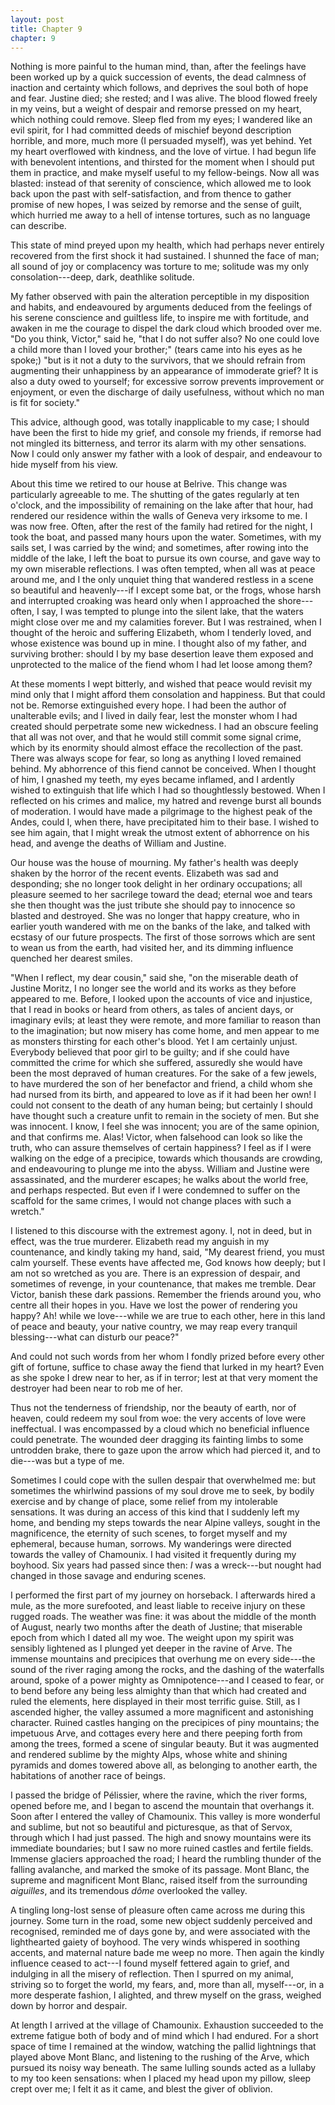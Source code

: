```yaml
---
layout: post
title: Chapter 9
chapter: 9
---
```


Nothing is more painful to the human mind, than, after the feelings have been worked up by a quick succession of events, the dead calmness of inaction and certainty which follows, and deprives the soul both of hope and fear. Justine died; she rested; and I was alive. The blood flowed freely in my veins, but a weight of despair and remorse pressed on my heart, which nothing could remove. Sleep fled from my eyes; I wandered like an evil spirit, for I had committed deeds of mischief beyond description horrible, and more, much more (I persuaded myself), was yet behind. Yet my heart overflowed with kindness, and the love of virtue. I had begun life with benevolent intentions, and thirsted for the moment when I should put them in practice, and make myself useful to my fellow-beings. Now all was blasted: instead of that serenity of conscience, which allowed me to look back upon the past with self-satisfaction, and from thence to gather promise of new hopes, I was seized by remorse and the sense of guilt, which hurried me away to a hell of intense tortures, such as no language can describe.

This state of mind preyed upon my health, which had perhaps never entirely recovered from the first shock it had sustained. I shunned the face of man; all sound of joy or complacency was torture to me; solitude was my only consolation⁠---deep, dark, deathlike solitude.

My father observed with pain the alteration perceptible in my disposition and habits, and endeavoured by arguments deduced from the feelings of his serene conscience and guiltless life, to inspire me with fortitude, and awaken in me the courage to dispel the dark cloud which brooded over me. "Do you think, Victor," said he, "that I do not suffer also? No one could love a child more than I loved your brother;" (tears came into his eyes as he spoke;) "but is it not a duty to the survivors, that we should refrain from augmenting their unhappiness by an appearance of immoderate grief? It is also a duty owed to yourself; for excessive sorrow prevents improvement or enjoyment, or even the discharge of daily usefulness, without which no man is fit for society."

This advice, although good, was totally inapplicable to my case; I should have been the first to hide my grief, and console my friends, if remorse had not mingled its bitterness, and terror its alarm with my other sensations. Now I could only answer my father with a look of despair, and endeavour to hide myself from his view.

About this time we retired to our house at Belrive. This change was particularly agreeable to me. The shutting of the gates regularly at ten o'clock, and the impossibility of remaining on the lake after that hour, had rendered our residence within the walls of Geneva very irksome to me. I was now free. Often, after the rest of the family had retired for the night, I took the boat, and passed many hours upon the water.
Sometimes, with my sails set, I was carried by the wind; and sometimes, after rowing into the middle of the lake, I left the boat to pursue its own course, and gave way to my own miserable reflections. I was often tempted, when all was at peace around me, and I the only unquiet thing that wandered restless in a scene so beautiful and heavenly⁠---if I except some bat, or the frogs, whose harsh and interrupted croaking was heard only when I approached the shore⁠---often, I say, I was tempted to plunge into the silent lake, that the waters might close over me and my calamities forever. But I was restrained, when I thought of the heroic and suffering Elizabeth, whom I tenderly loved, and whose existence was bound up in mine. I thought also of my father, and surviving brother:
should I by my base desertion leave them exposed and unprotected to the malice of the fiend whom I had let loose among them?

At these moments I wept bitterly, and wished that peace would revisit my mind only that I might afford them consolation and happiness. But that could not be. Remorse extinguished every hope. I had been the author of unalterable evils; and I lived in daily fear, lest the monster whom I had created should perpetrate some new wickedness. I had an obscure feeling that all was not over, and that he would still commit some signal crime, which by its enormity should almost efface the recollection of the past. There was always scope for fear, so long as anything I loved remained behind. My abhorrence of this fiend cannot be conceived. When I thought of him, I gnashed my teeth, my eyes became inflamed, and I ardently wished to extinguish that life which I had so thoughtlessly bestowed. When I reflected on his crimes and malice, my hatred and revenge burst all bounds of moderation. I would have made a pilgrimage to the highest peak of the Andes, could I, when there, have precipitated him to their base. I wished to see him again, that I might wreak the utmost extent of abhorrence on his head, and avenge the deaths of William and Justine.

Our house was the house of mourning. My father's health was deeply shaken by the horror of the recent events. Elizabeth was sad and desponding; she no longer took delight in her ordinary occupations; all pleasure seemed to her sacrilege toward the dead; eternal woe and tears she then thought was the just tribute she should pay to innocence so blasted and destroyed. She was no longer that happy creature, who in earlier youth wandered with me on the banks of the lake, and talked with ecstasy of our future prospects. The first of those sorrows which are sent to wean us from the earth, had visited her, and its dimming influence quenched her dearest smiles.

"When I reflect, my dear cousin," said she, "on the miserable death of Justine Moritz, I no longer see the world and its works as they before appeared to me. Before, I looked upon the accounts of vice and injustice, that I read in books or heard from others, as tales of ancient days, or imaginary evils; at least they were remote, and more familiar to reason than to the imagination; but now misery has come home, and men appear to me as monsters thirsting for each other's blood.
Yet I am certainly unjust. Everybody believed that poor girl to be guilty; and if she could have committed the crime for which she suffered, assuredly she would have been the most depraved of human creatures. For the sake of a few jewels, to have murdered the son of her benefactor and friend, a child whom she had nursed from its birth, and appeared to love as if it had been her own! I could not consent to the death of any human being; but certainly I should have thought such a creature unfit to remain in the society of men. But she was innocent. I know, I feel she was innocent; you are of the same opinion, and that confirms me. Alas! Victor, when falsehood can look so like the truth, who can assure themselves of certain happiness? I feel as if I were walking on the edge of a precipice, towards which thousands are crowding, and endeavouring to plunge me into the abyss. William and Justine were assassinated, and the murderer escapes; he walks about the world free, and perhaps respected. But even if I were condemned to suffer on the scaffold for the same crimes, I would not change places with such a wretch."

I listened to this discourse with the extremest agony. I, not in deed, but in effect, was the true murderer. Elizabeth read my anguish in my countenance, and kindly taking my hand, said, "My dearest friend, you must calm yourself. These events have affected me, God knows how deeply; but I am not so wretched as you are. There is an expression of despair, and sometimes of revenge, in your countenance, that makes me tremble.
Dear Victor, banish these dark passions. Remember the friends around you, who centre all their hopes in you. Have we lost the power of rendering you happy? Ah! while we love⁠---while we are true to each other, here in this land of peace and beauty, your native country, we may reap every tranquil blessing⁠---what can disturb our peace?"

And could not such words from her whom I fondly prized before every other gift of fortune, suffice to chase away the fiend that lurked in my heart? Even as she spoke I drew near to her, as if in terror; lest at that very moment the destroyer had been near to rob me of her.

Thus not the tenderness of friendship, nor the beauty of earth, nor of heaven, could redeem my soul from woe: the very accents of love were ineffectual. I was encompassed by a cloud which no beneficial influence could penetrate. The wounded deer dragging its fainting limbs to some untrodden brake, there to gaze upon the arrow which had pierced it, and to die⁠---was but a type of me.

Sometimes I could cope with the sullen despair that overwhelmed me: but sometimes the whirlwind passions of my soul drove me to seek, by bodily exercise and by change of place, some relief from my intolerable sensations. It was during an access of this kind that I suddenly left my home, and bending my steps towards the near Alpine valleys, sought in the magnificence, the eternity of such scenes, to forget myself and my ephemeral, because human, sorrows. My wanderings were directed towards the valley of Chamounix. I had visited it frequently during my boyhood.
Six years had passed since then: *I* was a wreck⁠---but nought had changed in those savage and enduring scenes.

I performed the first part of my journey on horseback. I afterwards hired a mule, as the more surefooted, and least liable to receive injury on these rugged roads. The weather was fine: it was about the middle of the month of August, nearly two months after the death of Justine; that miserable epoch from which I dated all my woe. The weight upon my spirit was sensibly lightened as I plunged yet deeper in the ravine of Arve.
The immense mountains and precipices that overhung me on every side⁠---the sound of the river raging among the rocks, and the dashing of the waterfalls around, spoke of a power mighty as Omnipotence⁠---and I ceased to fear, or to bend before any being less almighty than that which had created and ruled the elements, here displayed in their most terrific guise. Still, as I ascended higher, the valley assumed a more magnificent and astonishing character. Ruined castles hanging on the precipices of piny mountains; the impetuous Arve, and cottages every here and there peeping forth from among the trees, formed a scene of singular beauty. But it was augmented and rendered sublime by the mighty Alps, whose white and shining pyramids and domes towered above all, as belonging to another earth, the habitations of another race of beings.

I passed the bridge of Pélissier, where the ravine, which the river forms, opened before me, and I began to ascend the mountain that overhangs it. Soon after I entered the valley of Chamounix. This valley is more wonderful and sublime, but not so beautiful and picturesque, as that of Servox, through which I had just passed. The high and snowy mountains were its immediate boundaries; but I saw no more ruined castles and fertile fields. Immense glaciers approached the road; I heard the rumbling thunder of the falling avalanche, and marked the smoke of its passage. Mont Blanc, the supreme and magnificent Mont Blanc, raised itself from the surrounding *aiguilles*, and its tremendous *dôme* overlooked the valley.

A tingling long-lost sense of pleasure often came across me during this journey. Some turn in the road, some new object suddenly perceived and recognised, reminded me of days gone by, and were associated with the lighthearted gaiety of boyhood. The very winds whispered in soothing accents, and maternal nature bade me weep no more. Then again the kindly influence ceased to act⁠---I found myself fettered again to grief, and indulging in all the misery of reflection. Then I spurred on my animal, striving so to forget the world, my fears, and, more than all, myself⁠---or, in a more desperate fashion, I alighted, and threw myself on the grass, weighed down by horror and despair.

At length I arrived at the village of Chamounix. Exhaustion succeeded to the extreme fatigue both of body and of mind which I had endured. For a short space of time I remained at the window, watching the pallid lightnings that played above Mont Blanc, and listening to the rushing of the Arve, which pursued its noisy way beneath. The same lulling sounds acted as a lullaby to my too keen sensations: when I placed my head upon my pillow, sleep crept over me; I felt it as it came, and blest the giver of oblivion.
